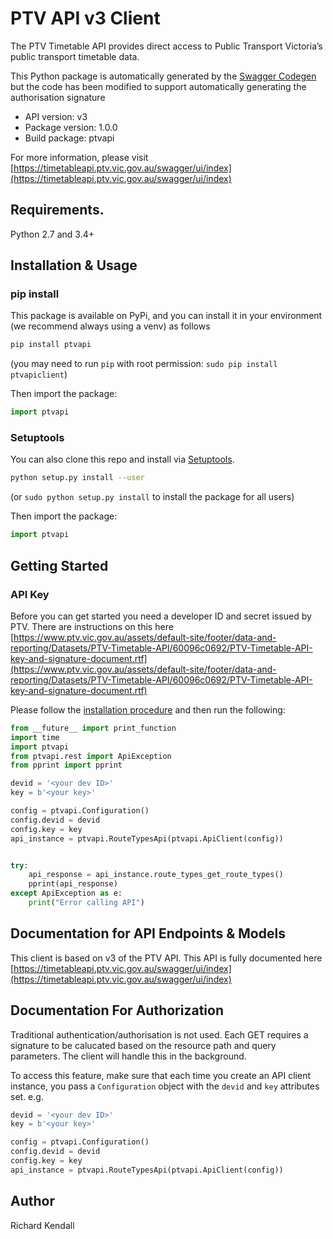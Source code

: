 # PTV API v3 Client
The PTV Timetable API provides direct access to Public Transport Victoria’s public transport timetable data.    

This Python package is automatically generated by the [Swagger Codegen](https://github.com/swagger-api/swagger-codegen) but the code has been modified to support automatically generating the authorisation signature

- API version: v3
- Package version: 1.0.0
- Build package: ptvapi

For more information, please visit [https://timetableapi.ptv.vic.gov.au/swagger/ui/index](https://timetableapi.ptv.vic.gov.au/swagger/ui/index)

## Requirements.

Python 2.7 and 3.4+

## Installation & Usage

### pip install

This package is available on PyPi, and you can install it in your environment (we recommend always using a venv) as follows

```sh
pip install ptvapi
```
(you may need to run `pip` with root permission: `sudo pip install ptvapiclient`)

Then import the package:
```python
import ptvapi 
```

### Setuptools

You can also clone this repo and install via [Setuptools](http://pypi.python.org/pypi/setuptools).

```sh
python setup.py install --user
```
(or `sudo python setup.py install` to install the package for all users)

Then import the package:
```python
import ptvapi
```

## Getting Started

### API Key
Before you can get started you need a developer ID and secret issued by PTV.  There are instructions on this here [https://www.ptv.vic.gov.au/assets/default-site/footer/data-and-reporting/Datasets/PTV-Timetable-API/60096c0692/PTV-Timetable-API-key-and-signature-document.rtf](https://www.ptv.vic.gov.au/assets/default-site/footer/data-and-reporting/Datasets/PTV-Timetable-API/60096c0692/PTV-Timetable-API-key-and-signature-document.rtf)

Please follow the [installation procedure](#installation--usage) and then run the following:

```python
from __future__ import print_function
import time
import ptvapi
from ptvapi.rest import ApiException
from pprint import pprint

devid = '<your dev ID>'
key = b'<your key>'

config = ptvapi.Configuration()
config.devid = devid
config.key = key
api_instance = ptvapi.RouteTypesApi(ptvapi.ApiClient(config))


try:
    api_response = api_instance.route_types_get_route_types()
    pprint(api_response)
except ApiException as e:
    print("Error calling API")
```

## Documentation for API Endpoints & Models

This client is based on v3 of the PTV API.  This API is fully documented here [https://timetableapi.ptv.vic.gov.au/swagger/ui/index](https://timetableapi.ptv.vic.gov.au/swagger/ui/index)

## Documentation For Authorization

Traditional authentication/authorisation is not used.  Each GET requires a signature to be calucated based on the resource path and query parameters.  The client will handle this in the background.

To access this feature, make sure that each time you create an API client instance, you pass a `Configuration` object with the `devid` and `key` attributes set.  e.g.

```python
devid = '<your dev ID>'
key = b'<your key>'

config = ptvapi.Configuration()
config.devid = devid
config.key = key
api_instance = ptvapi.RouteTypesApi(ptvapi.ApiClient(config))
```

## Author

Richard Kendall



